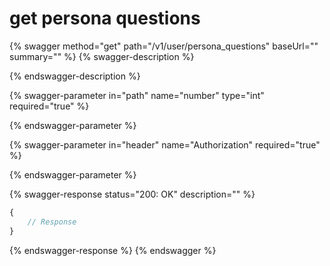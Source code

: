 # get persona questions

{% swagger method="get" path="/v1/user/persona_questions" baseUrl="" summary="" %}
{% swagger-description %}

{% endswagger-description %}

{% swagger-parameter in="path" name="number" type="int" required="true" %}

{% endswagger-parameter %}

{% swagger-parameter in="header" name="Authorization" required="true" %}

{% endswagger-parameter %}

{% swagger-response status="200: OK" description="" %}
```javascript
{
    // Response
}
```
{% endswagger-response %}
{% endswagger %}
